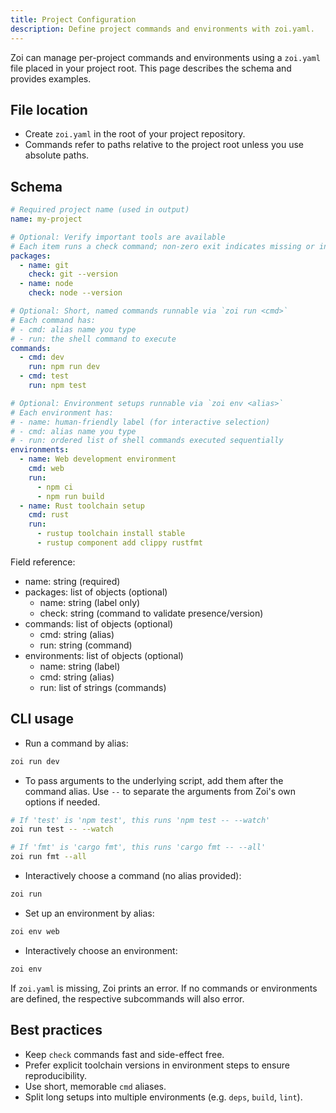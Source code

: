 ```yaml
---
title: Project Configuration
description: Define project commands and environments with zoi.yaml.
---
```


Zoi can manage per-project commands and environments using a `zoi.yaml` file placed in your project root. This page describes the schema and provides examples.

## File location

- Create `zoi.yaml` in the root of your project repository.
- Commands refer to paths relative to the project root unless you use absolute paths.

## Schema

```yaml
# Required project name (used in output)
name: my-project

# Optional: Verify important tools are available
# Each item runs a check command; non-zero exit indicates missing or incompatible
packages:
  - name: git
    check: git --version
  - name: node
    check: node --version

# Optional: Short, named commands runnable via `zoi run <cmd>`
# Each command has:
# - cmd: alias name you type
# - run: the shell command to execute
commands:
  - cmd: dev
    run: npm run dev
  - cmd: test
    run: npm test

# Optional: Environment setups runnable via `zoi env <alias>`
# Each environment has:
# - name: human-friendly label (for interactive selection)
# - cmd: alias name you type
# - run: ordered list of shell commands executed sequentially
environments:
  - name: Web development environment
    cmd: web
    run:
      - npm ci
      - npm run build
  - name: Rust toolchain setup
    cmd: rust
    run:
      - rustup toolchain install stable
      - rustup component add clippy rustfmt
```

Field reference:

- name: string (required)
- packages: list of objects (optional)
  - name: string (label only)
  - check: string (command to validate presence/version)
- commands: list of objects (optional)
  - cmd: string (alias)
  - run: string (command)
- environments: list of objects (optional)
  - name: string (label)
  - cmd: string (alias)
  - run: list of strings (commands)

## CLI usage

- Run a command by alias:

```sh
zoi run dev
```

- To pass arguments to the underlying script, add them after the command alias. Use `--` to separate the arguments from Zoi's own options if needed.

```sh
# If 'test' is 'npm test', this runs 'npm test -- --watch'
zoi run test -- --watch

# If 'fmt' is 'cargo fmt', this runs 'cargo fmt -- --all'
zoi run fmt --all
```

- Interactively choose a command (no alias provided):

```sh
zoi run
```

- Set up an environment by alias:

```sh
zoi env web
```

- Interactively choose an environment:

```sh
zoi env
```

If `zoi.yaml` is missing, Zoi prints an error. If no commands or environments are defined, the respective subcommands will also error.

## Best practices

- Keep `check` commands fast and side-effect free.
- Prefer explicit toolchain versions in environment steps to ensure reproducibility.
- Use short, memorable `cmd` aliases.
- Split long setups into multiple environments (e.g. `deps`, `build`, `lint`).

